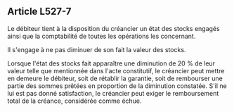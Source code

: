 Article L527-7
----
Le débiteur tient à la disposition du créancier un état des stocks engagés ainsi
que la comptabilité de toutes les opérations les concernant.

Il s'engage à ne pas diminuer de son fait la valeur des stocks.

Lorsque l'état des stocks fait apparaître une diminution de 20 % de leur valeur
telle que mentionnée dans l'acte constitutif, le créancier peut mettre en
demeure le débiteur, soit de rétablir la garantie, soit de rembourser une partie
des sommes prêtées en proportion de la diminution constatée. S'il ne lui est pas
donné satisfaction, le créancier peut exiger le remboursement total de la
créance, considérée comme échue.
